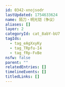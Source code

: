 ```yaml
---
id: 0342-xnojsodr
lastUpdated: 1754633624
name: 陌刀・明光铠（争议）
aliases: []
layer: 2
categoryId: cat_8abY-bU7
tagIds:
  - tag_eAgXxyKy
  - tag_TRpfu-I4
  - tag_fRp-FvBe
nsfw: false
parent: ""
relatedEntries: []
timelineEvents: []
titledLinks: []
---
```


